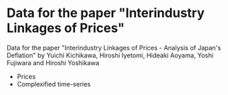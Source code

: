 # Data for the paper "Interindustry Linkages of Prices"

Data for the paper "Interindustry Linkages of Prices - Analysis of Japan's Deflation" by Yuichi Kichikawa, Hiroshi Iyetomi, Hideaki Aoyama, Yoshi Fujiwara and Hiroshi Yoshikawa

- Prices
- Complexified time-series
